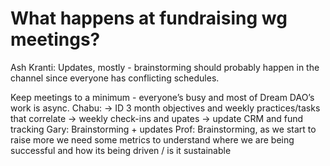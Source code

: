 # What happens at fundraising wg meetings?

Ash Kranti: Updates, mostly - brainstorming should probably happen in the channel since everyone has conflicting schedules.

Keep meetings to a minimum - everyone’s busy and most of Dream DAO’s work is async.
Chabu: → ID 3 month objectives and weekly practices/tasks that correlate 
→ weekly check-ins and upates 
→ update CRM and fund tracking 
Gary: Brainstorming + updates
Prof: Brainstorming, as we start to raise more we need some metrics to understand where we are being successful and how its being driven / is it sustainable